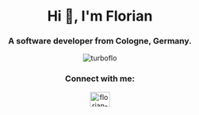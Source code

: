 <h1 align="center">Hi 👋, I'm Florian</h1>
<h3 align="center">A software developer from Cologne, Germany.</h3>

<p align="center"> <img src="https://komarev.com/ghpvc/?username=turboflo&label=Profile%20views&color=0e75b6&style=for-the-badge" alt="turboflo" /> </p>

<h3 align="center">Connect with me:</h3>
<p align="center">
<a href="https://linkedin.com/in/florian-hegenbarth-8709b21b7" target="blank"><img align="center"     src="https://raw.githubusercontent.com/rahuldkjain/github-profile-readme-generator/master/src/images/icons/Social/linked-in-alt.svg" alt="florian-hegenbarth-8709b21b7" height="30" width="40" /></a>
</p>
           

  
  




